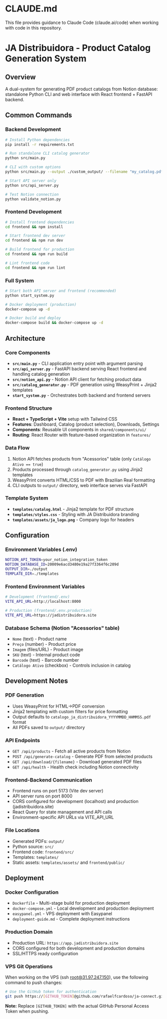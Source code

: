 # CLAUDE.md

This file provides guidance to Claude Code (claude.ai/code) when working with code in this repository.

# JA Distribuidora - Product Catalog Generation System

## Overview
A dual-system for generating PDF product catalogs from Notion database: standalone Python CLI and web interface with React frontend + FastAPI backend.

## Common Commands

### Backend Development
```bash
# Install Python dependencies
pip install -r requirements.txt

# Run standalone CLI catalog generator
python src/main.py

# CLI with custom options
python src/main.py --output ./custom_output/ --filename "my_catalog.pdf" --debug

# Start API server only
python src/api_server.py

# Test Notion connection
python validate_notion.py
```

### Frontend Development
```bash
# Install frontend dependencies
cd frontend && npm install

# Start frontend dev server
cd frontend && npm run dev

# Build frontend for production
cd frontend && npm run build

# Lint frontend code
cd frontend && npm run lint
```

### Full System
```bash
# Start both API server and frontend (recommended)
python start_system.py

# Docker deployment (production)
docker-compose up -d

# Docker build and deploy
docker-compose build && docker-compose up -d
```

## Architecture

### Core Components
- **`src/main.py`** - CLI application entry point with argument parsing
- **`src/api_server.py`** - FastAPI backend serving React frontend and handling catalog generation
- **`src/notion_api.py`** - Notion API client for fetching product data
- **`src/catalog_generator.py`** - PDF generation using WeasyPrint + Jinja2 templates
- **`start_system.py`** - Orchestrates both backend and frontend servers

### Frontend Structure
- **React + TypeScript + Vite** setup with Tailwind CSS
- **Features**: Dashboard, Catalog (product selection), Downloads, Settings
- **Components**: Reusable UI components in `shared/components/ui/`
- **Routing**: React Router with feature-based organization in `features/`

### Data Flow
1. Notion API fetches products from "Acessorios" table (only `Catálogo Ativo == true`)
2. Products processed through `catalog_generator.py` using Jinja2 templates
3. WeasyPrint converts HTML/CSS to PDF with Brazilian Real formatting
4. CLI outputs to `output/` directory, web interface serves via FastAPI

### Template System
- **`templates/catalog.html`** - Jinja2 template for PDF structure
- **`templates/styles.css`** - Styling with JA Distribuidora branding
- **`templates/assets/ja_logo.png`** - Company logo for headers

## Configuration

### Environment Variables (.env)
```bash
NOTION_API_TOKEN=your_notion_integration_token
NOTION_DATABASE_ID=20009e6acd3480e19a27f3364f6c209d
OUTPUT_DIR=./output
TEMPLATE_DIR=./templates
```

### Frontend Environment Variables
```bash
# Development (frontend/.env)
VITE_API_URL=http://localhost:8000

# Production (frontend/.env.production)
VITE_API_URL=https://jadistribuidora.site
```

### Database Schema (Notion "Acessorios" table)
- `Nome` (text) - Product name
- `Preço` (number) - Product price  
- `Imagem` (files/URL) - Product image
- `SKU` (text) - Internal product code
- `Barcode` (text) - Barcode number
- `Catálogo Ativo` (checkbox) - Controls inclusion in catalog

## Development Notes

### PDF Generation
- Uses WeasyPrint for HTML→PDF conversion
- Jinja2 templating with custom filters for price formatting
- Output defaults to `catalogo_ja_distribuidora_YYYYMMDD_HHMMSS.pdf` format
- All PDFs saved to `output/` directory

### API Endpoints
- `GET /api/products` - Fetch all active products from Notion
- `POST /api/generate-catalog` - Generate PDF from selected products  
- `GET /api/download/{filename}` - Download generated PDF files
- `GET /api/health` - Health check including Notion connectivity

### Frontend-Backend Communication
- Frontend runs on port 5173 (Vite dev server)
- API server runs on port 8000
- CORS configured for development (localhost) and production (jadistribuidora.site)
- React Query for state management and API calls
- Environment-specific API URLs via VITE_API_URL

### File Locations
- Generated PDFs: `output/`
- Python source: `src/`
- Frontend code: `frontend/src/`
- Templates: `templates/`
- Static assets: `templates/assets/` and `frontend/public/`

## Deployment

### Docker Configuration
- `Dockerfile` - Multi-stage build for production deployment
- `docker-compose.yml` - Local development and production deployment
- `easypanel.yml` - VPS deployment with Easypanel
- `deployment-guide.md` - Complete deployment instructions

### Production Domain
- Production URL: `https://app.jadistribuidora.site`
- CORS configured for both development and production domains
- SSL/HTTPS ready configuration

### VPS Git Operations
When working on the VPS (ssh root@31.97.247.150), use the following command to push changes:
```bash
# Use the GitHub token for authentication
git push https://[GITHUB_TOKEN]@github.com/rafaelfcardoso/ja-connect.git main
```
**Note:** Replace `[GITHUB_TOKEN]` with the actual GitHub Personal Access Token when pushing.